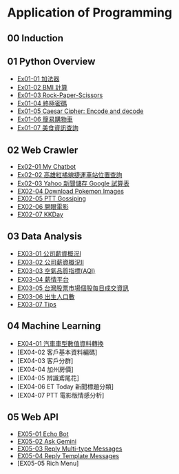 # Application of Programming
## 00 Induction
## 01 Python Overview
- [Ex01-01 加法器](https://colab.research.google.com/drive/1j-b_ro5p_gn6CVfSPKJbs-3ONV1mUslK?hl=zh-tw#scrollTo=Kakwox-T2f7o)
- [Ex01-02 BMI 計算](https://colab.research.google.com/drive/1c4l5DTfAKPCvTL1l7EMBVOaJTdx-BZW3?hl=zh-tw)
- [Ex01-03 Rock-Paper-Scissors](https://colab.research.google.com/drive/1IWkaiyZwpdFrmcujFldE4NOnFcrkk2qK?hl=zh-tw)
- [Ex01-04 終極密碼](https://colab.research.google.com/drive/1icTkRGyu-rk4SAZ2-PW4PhMnkHKvnUES?hl=zh-tw)
- [Ex01-05 Caesar Cipher: Encode and decode](https://colab.research.google.com/drive/157L1cxmgtB4Bhw57ON4rFk_d-89L6g0W?hl=zh-tw)
- [Ex01-06 簡易購物車](https://colab.research.google.com/drive/1aeUbyqwVKUbRG_7VTVIgfUHCrJfpVvj5?hl=zh-tw#updateTitle=true&folderId=1muukYSYVVcShntB5vtfdxjPQl2zGZRoT&scrollTo=DFf_mRZFNfeL)
- [Ex01-07 美食資訊查詢](https://colab.research.google.com/drive/1sK6ag6wSpchPgX7wgBC3slbw6qEx2rbf?hl=zh-tw)
## 02 Web Crawler
- [Ex02-01 My Chatbot](https://colab.research.google.com/github/dodor3030/303030/blob/main/EX02_01_My_Chatbot.ipynb)
- [Ex02-02 高雄紅橘線捷運車站位置查詢](https://colab.research.google.com/drive/11WKpDox555mBTt1xEKfJbdIPQKY0-yJW?hl=zh-tw#scrollTo=coaMzMtgfKCq)
- [Ex02-03 Yahoo 新聞儲存 Google 試算表](https://colab.research.google.com/drive/1ncC103kKEOIIjMQoUtwzJy413qoinbpL?hl=zh-tw#scrollTo=QVJJHa9q96GZ)
- [EX02-04 Download Pokemon Images](https://colab.research.google.com/drive/1ncBoFNWh1SrvZbhAphF2tGcqnuWpNiVq?hl=zh-tw#scrollTo=iqo59eMKCX7L)
- [EX02-05 PTT Gossiping](https://colab.research.google.com/drive/18s8Z8AQQGI2MvjnsSva6Ll1jVKW_aVaD?hl=zh-tw#scrollTo=35id7aU1C51o)
- [EX02-06 開眼電影](https://colab.research.google.com/drive/1qnqr-yyU4w7wavvhTOMtJv25Uee7Bl6o?hl=zh-tw#scrollTo=4SLEULTNRK-q)
- [EX02-07 KKDay](https://colab.research.google.com/drive/120MGYTis0KNTLBfMLyvb3haIDn8W_N9p?hl=zh-tw#scrollTo=BI-FrEFbZD1A)

## 03 Data Analysis
- [EX03-01 公司薪資概況Ⅰ](https://colab.research.google.com/drive/1cz9DZTvNIuEBibEm8ZXIz5Sjri-wPorD?hl=zh-tw#scrollTo=zTLoLzrpK5Qu)
- [EX03-02 公司薪資概況Ⅱ](https://colab.research.google.com/github/dodor3030/303030/blob/main/EX03_02_%E5%85%AC%E5%8F%B8%E8%96%AA%E8%B3%87%E6%A6%82%E6%B3%81%E2%85%A1.ipynb)
- [EX03-03 空氣品質指標(AQI)](https://colab.research.google.com/drive/1obcOudj83ipuAP4f3zop_HxKQlpE4b9n?hl=zh-tw#scrollTo=onQ252RBL5U7)
- [EX03-04 薪情平台](https://colab.research.google.com/drive/16Z-PvjYUnL6yKeaytoDBAlwM5nQbPIKn?hl=zh-tw#scrollTo=MJQMxAhMetK7)
- [EX03-05 台灣股票市場個股每日成交資訊](https://colab.research.google.com/drive/13ko1VXxrxNVOJKvxmO6Q3H-kaBbyAKdW?hl=zh-tw#scrollTo=rbJDaHU3Tb2M)
- [EX03-06 出生人口數](https://colab.research.google.com/drive/1yPhcOxsoNBu7bIoLzKDZCVFGhSyEHSzj?hl=zh-tw#scrollTo=iK9ezrqWnQGk)
- [EX03-07 Tips](https://colab.research.google.com/drive/1L3LyJoEQAdVhLBReMmHX4kwkXetRxOOl?hl=zh-tw#scrollTo=uA_FFZHptBPG)

## 04 Machine Learning
- [EX04-01 汽車車型數值資料轉換](https://colab.research.google.com/drive/1QJBaK3q1BhwcOwS2jcveEM_7TzboLsYN?hl=zh-tw#scrollTo=dgFxUZDX3iUm)
- [EX04-02 客戶基本資料編碼]
- [EX04-03 客戶分群]
- [EX04-04 加州房價]
- [EX04-05 辨識鳶尾花]
- [EX04-06 ET Today 新聞標題分類]
- [EX04-07 PTT 電影版情感分析]
  
## 05 Web API
- [EX05-01 Echo Bot](https://colab.research.google.com/drive/1XA9iE4lfUSQQJrKimw35jJKF5wivKqnB?usp=classroom_web#scrollTo=UygnOdE2qbVi)
- [EX05-02 Ask Gemini](https://colab.research.google.com/drive/1l2Ztkz7iGrIE0HQR_aQW2bMEL111j9Aj?hl=zh-tw#scrollTo=0-3BduHZgsoa)
- [EX05-03 Reply Multi-type Messages](https://colab.research.google.com/drive/17budVrDBkOmz9_xhqp8YUVh9AwDRR3R2?hl=zh-tw#scrollTo=bWwS74SewRQ6)
- [EX05-04 Reply Template Messages](https://colab.research.google.com/drive/1lTZqv--kIlKO5wivab3q-MCRNciHQcOa?hl=zh-tw#scrollTo=DHmp2oDVgVm_)
- [EX05-05 Rich Menu]
